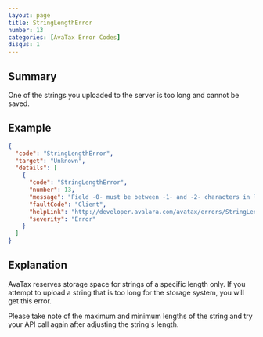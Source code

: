 ```yaml
---
layout: page
title: StringLengthError
number: 13
categories: [AvaTax Error Codes]
disqus: 1
---
```


## Summary

One of the strings you uploaded to the server is too long and cannot be saved.

## Example

```json
{
  "code": "StringLengthError",
  "target": "Unknown",
  "details": [
    {
      "code": "StringLengthError",
      "number": 13,
      "message": "Field -0- must be between -1- and -2- characters in length.",
      "faultCode": "Client",
      "helpLink": "http://developer.avalara.com/avatax/errors/StringLengthError",
      "severity": "Error"
    }
  ]
}
```

## Explanation

AvaTax reserves storage space for strings of a specific length only.  If you attempt to upload a string that is too long for the storage system, you will get this error.

Please take note of the maximum and minimum lengths of the string and try your API call again after adjusting the string's length.
